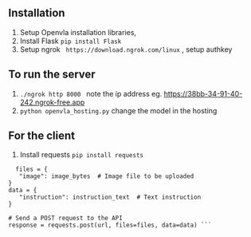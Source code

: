 ## Installation 
1. Setup Openvla installation libraries,
2. Install Flask ```pip install Flask```
3. Setup ngrok ``` https://download.ngrok.com/linux``` , setup authkey

## To run the server 
1. ```./ngrok http 8000 ```  note the ip address eg.  https://38bb-34-91-40-242.ngrok-free.app
2. ``` python openvla_hosting.py ``` change the model in the hosting

## For the client 
1. Install requests ``` pip install requests ```
 ```
   files = {
    "image": image_bytes  # Image file to be uploaded
}
data = {
    "instruction": instruction_text  # Text instruction
}

# Send a POST request to the API
response = requests.post(url, files=files, data=data) ```

